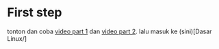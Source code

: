 # First step
tonton dan coba [video part 1](https://youtu.be/3FNYvj2U0HM?si=tqDmS57R4KhNGw_P) dan [video part 2](https://youtu.be/sH4JCwjybGs?si=ie43OUccMS3RpXFk).
lalu masuk ke (sini)[Dasar Linux/]
